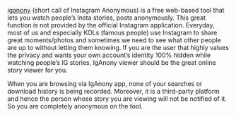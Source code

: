 <a href="https://iganonyviewer.com/">iganony</a> (short call of Instagram Anonymous) is a free web-based tool that lets you watch people’s Insta stories, posts anonymously. This great function is not provided by the official Instagram application. Everyday, most of us and especially KOLs (famous people) use Instagram to share great moments/photos and sometimes we need to see what other people are up to without letting them knowing. If you are the user that highly values the privacy and wants your own account’s identity 100% hidden while watching people’s IG stories, IgAnony viewer should be the great online story viewer for you.

When you are browsing via IgAnony app, none of your searches or download history is being recorded. Moreover, it is a third-party platform and hence the person whose story you are viewing will not be notified of it. So you are completely anonymous on the tool.

